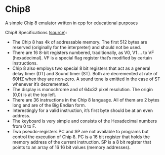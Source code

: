 # Chip8

A simple Chip 8 emulator written in cpp for educational purposes

Chip8 Specifications ([source](https://www.arjunnair.in/p12/)):
- The Chip 8 has 4k of addressable memory. The first 512 bytes are reserved (originally for the interpreter) and should not be used.
- There are 16 8-bit registers numbered, traditionally, as V0, V1 … to VF (hexadecimal). VF is a special flag register that’s modified by certain instructions.
- Chip 8 also employs two special 8 bit registers that act as a general delay timer (DT) and Sound timer (ST). Both are decremented at rate of 60HZ when they are non-zero. A sound tone is emitted in the case of ST whenever it’s decremented.
- The display is monochrome and of 64x32 pixel resolution. The origin (0,0) is at the top left.
- There are 36 instructions in the Chip 8 language. All of them are 2 bytes long and are of the Big Endian form.
- Interestingly for a valid instruction, it’s first byte should be at an even address.
- The keyboard is very simple and consists of the Hexadecimal numbers from 0 to F.
- Two pseudo-registers PC and SP are not available to programs but control the execution of Chip 8. PC is a 16 bit register that holds the memory address of the current instruction. SP is a 8 bit register that points to an array of 16 16 bit values (memory addresses).
